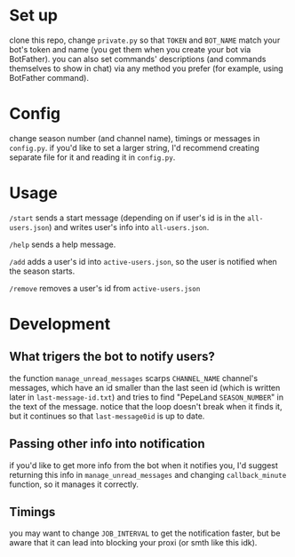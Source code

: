# Set up
clone this repo, change ```private.py``` so that ```TOKEN``` and ```BOT_NAME``` match your bot's token and name (you get them when you create your bot via BotFather).
you can also set commands' descriptions (and commands themselves to show in chat) via any method you prefer (for example, using BotFather command).

# Config
change season number (and channel name), timings or messages in ```config.py```.
if you'd like to set a larger string, I'd recommend creating separate file for it and reading it in ```config.py```.

# Usage
```/start``` sends a start message (depending on if user's id is in the ```all-users.json```) and writes user's info into ```all-users.json```.

```/help``` sends a help message.

```/add``` adds a user's id into ```active-users.json```, so the user is notified when the season starts.

```/remove``` removes a user's id from ```active-users.json```

# Development
## What trigers the bot to notify users?
the function ```manage_unread_messages``` scarps ```CHANNEL_NAME``` channel's messages, which have an id smaller than the last seen id (which is written later in ```last-message-id.txt```) and tries to find "PepeLand ```SEASON_NUMBER```" in the text of the message. notice that the loop doesn't break when it finds it, but it continues so that ```last-message0id``` is up to date.
## Passing other info into notification
if you'd like to get more info from the bot when it notifies you, I'd suggest returning this info in ```manage_unread_messages``` and changing ```callback_minute``` function, so it manages it correctly.
## Timings
you may want to change ```JOB_INTERVAL``` to get the notification faster, but be aware that it can lead into blocking your proxi (or smth like this idk).
